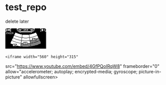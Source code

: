 # test_repo
delete later


![alt text](https://github.com/upiir/test_repo/raw/main/parking_sensor_oled_128x64_v2.png)



    <iframe width="560" height="315"
src="https://www.youtube.com/embed/4GfPQoIRqW8" 
frameborder="0" 
allow="accelerometer; autoplay; encrypted-media; gyroscope; picture-in-picture" 
allowfullscreen></iframe>

